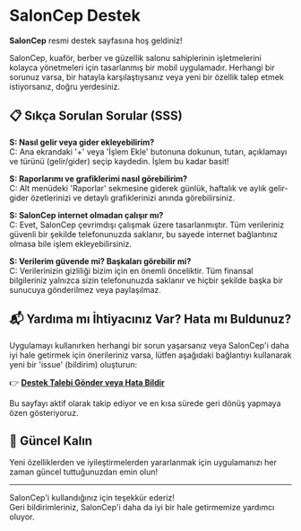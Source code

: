 # SalonCep Destek

**SalonCep** resmi destek sayfasına hoş geldiniz!

SalonCep, kuaför, berber ve güzellik salonu sahiplerinin işletmelerini kolayca yönetmeleri için tasarlanmış bir mobil uygulamadır.
Herhangi bir sorunuz varsa, bir hatayla karşılaştıysanız veya yeni bir özellik talep etmek istiyorsanız, doğru yerdesiniz.

## 📋 Sıkça Sorulan Sorular (SSS)

**S: Nasıl gelir veya gider ekleyebilirim?**  
C: Ana ekrandaki '+' veya 'İşlem Ekle' butonuna dokunun, tutarı, açıklamayı ve türünü (gelir/gider) seçip kaydedin. İşlem bu kadar basit!

**S: Raporlarımı ve grafiklerimi nasıl görebilirim?**  
C: Alt menüdeki 'Raporlar' sekmesine giderek günlük, haftalık ve aylık gelir-gider özetlerinizi ve detaylı grafiklerinizi anında görebilirsiniz.

**S: SalonCep internet olmadan çalışır mı?**  
C: Evet, SalonCep çevrimdışı çalışmak üzere tasarlanmıştır. Tüm verileriniz güvenli bir şekilde telefonunuzda saklanır, bu sayede internet bağlantınız olmasa bile işlem ekleyebilirsiniz.

**S: Verilerim güvende mi? Başkaları görebilir mi?**  
C: Verilerinizin gizliliği bizim için en önemli önceliktir. Tüm finansal bilgileriniz yalnızca sizin telefonunuzda saklanır ve hiçbir şekilde başka bir sunucuya gönderilmez veya paylaşılmaz.

## 📬 Yardıma mı İhtiyacınız Var? Hata mı Buldunuz?

Uygulamayı kullanırken herhangi bir sorun yaşarsanız veya SalonCep'i daha iyi hale getirmek için önerileriniz varsa, lütfen aşağıdaki bağlantıyı kullanarak yeni bir 'issue' (bildirim) oluşturun:

👉 **[Destek Talebi Gönder veya Hata Bildir](https://github.com/sahansarki/SalonCep/issues)**  

Bu sayfayı aktif olarak takip ediyor ve en kısa sürede geri dönüş yapmaya özen gösteriyoruz.

## 🚀 Güncel Kalın

Yeni özelliklerden ve iyileştirmelerden yararlanmak için uygulamanızı her zaman güncel tuttuğunuzdan emin olun!

---

SalonCep'i kullandığınız için teşekkür ederiz!  
Geri bildirimleriniz, SalonCep'i daha da iyi bir hale getirmemize yardımcı oluyor.
